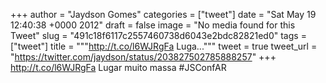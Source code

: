 
+++
author = "Jaydson Gomes"
categories = ["tweet"]
date = "Sat May 19 12:40:38 +0000 2012"
draft = false
image = "No media found for this Tweet"
slug = "491c18f6117c2557460738d6043e2bdc82821ed0"
tags = ["tweet"]
title = """http://t.co/l6WJRgFa Luga..."""
tweet = true
tweet_url = "https://twitter.com/jaydson/status/203827502785888257"
+++
http://t.co/l6WJRgFa Lugar muito massa #JSConfAR
